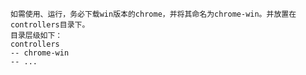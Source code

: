 ```因为chrome浏览器很大，故不打包在源码中。
如需使用、运行，务必下载win版本的chrome，并将其命名为chrome-win。并放置在controllers目录下。
目录层级如下：
controllers
-- chrome-win
-- ...
```
